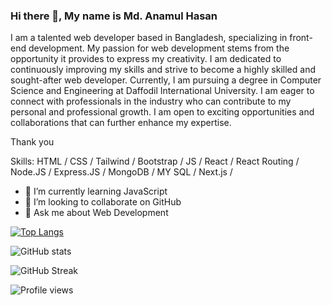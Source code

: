 ### Hi there 👋, My name is Md. Anamul Hasan
I am a talented web developer based in Bangladesh, specializing in front-end development. My passion for web development stems from the opportunity it provides to express my creativity. I am dedicated to continuously improving my skills and strive to become a highly skilled and sought-after web developer. 
Currently, I am pursuing a degree in Computer Science and Engineering at Daffodil International University. I am eager to connect with professionals in the industry who can contribute to my personal and professional growth. I am open to exciting opportunities and collaborations that can further enhance my expertise.

Thank you

Skills: HTML / CSS / Tailwind / Bootstrap / JS / React / React Routing / Node.JS / Express.JS / MongoDB / MY SQL / Next.js /

- 🌱 I’m currently learning JavaScript 
- 👯 I’m looking to collaborate on GitHub 
- 💬 Ask me about Web Development 


[![Top Langs](https://github-readme-stats.vercel.app/api/top-langs/?username=mdanamulhasan201)](https://github.com/anuraghazra/github-readme-stats)

![GitHub stats](https://github-readme-stats.vercel.app/api?username=mdanamulhasan201&show_icons=true&count_private=true)

![GitHub Streak](https://streak-stats.demolab.com/?user=mdanamulhasan201&theme=tokyonight)

![Profile views](https://gpvc.arturio.dev/mdanamulhasan201)  
